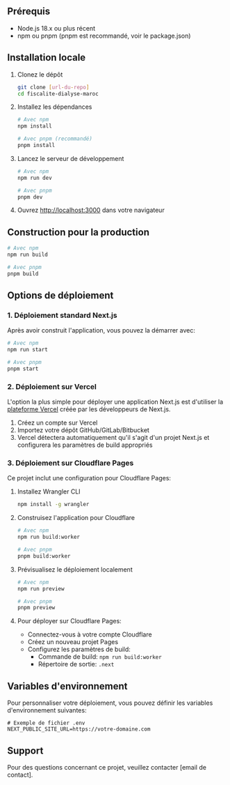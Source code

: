 ## Prérequis

- Node.js 18.x ou plus récent
- npm ou pnpm (pnpm est recommandé, voir le package.json)

## Installation locale

1. Clonez le dépôt
   ```bash
   git clone [url-du-repo]
   cd fiscalite-dialyse-maroc
   ```

2. Installez les dépendances
   ```bash
   # Avec npm
   npm install

   # Avec pnpm (recommandé)
   pnpm install
   ```

3. Lancez le serveur de développement
   ```bash
   # Avec npm
   npm run dev

   # Avec pnpm
   pnpm dev
   ```

4. Ouvrez [http://localhost:3000](http://localhost:3000) dans votre navigateur

## Construction pour la production

```bash
# Avec npm
npm run build

# Avec pnpm
pnpm build
```

## Options de déploiement

### 1. Déploiement standard Next.js

Après avoir construit l'application, vous pouvez la démarrer avec:

```bash
# Avec npm
npm run start

# Avec pnpm
pnpm start
```

### 2. Déploiement sur Vercel

L'option la plus simple pour déployer une application Next.js est d'utiliser la [plateforme Vercel](https://vercel.com/new) créée par les développeurs de Next.js.

1. Créez un compte sur Vercel
2. Importez votre dépôt GitHub/GitLab/Bitbucket
3. Vercel détectera automatiquement qu'il s'agit d'un projet Next.js et configurera les paramètres de build appropriés

### 3. Déploiement sur Cloudflare Pages

Ce projet inclut une configuration pour Cloudflare Pages:

1. Installez Wrangler CLI
   ```bash
   npm install -g wrangler
   ```

2. Construisez l'application pour Cloudflare
   ```bash
   # Avec npm
   npm run build:worker

   # Avec pnpm
   pnpm build:worker
   ```

3. Prévisualisez le déploiement localement
   ```bash
   # Avec npm
   npm run preview

   # Avec pnpm
   pnpm preview
   ```

4. Pour déployer sur Cloudflare Pages:
   - Connectez-vous à votre compte Cloudflare
   - Créez un nouveau projet Pages
   - Configurez les paramètres de build:
     - Commande de build: `npm run build:worker`
     - Répertoire de sortie: `.next`

## Variables d'environnement

Pour personnaliser votre déploiement, vous pouvez définir les variables d'environnement suivantes:

```
# Exemple de fichier .env
NEXT_PUBLIC_SITE_URL=https://votre-domaine.com
```

## Support

Pour des questions concernant ce projet, veuillez contacter [email de contact]. 